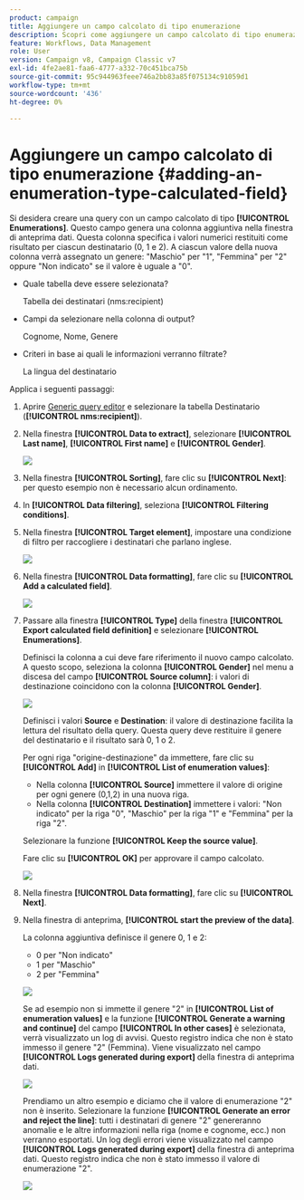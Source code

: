 ```yaml
---
product: campaign
title: Aggiungere un campo calcolato di tipo enumerazione
description: Scopri come aggiungere un campo calcolato di tipo enumerazione
feature: Workflows, Data Management
role: User
version: Campaign v8, Campaign Classic v7
exl-id: 4fe2ae81-faa6-4777-a332-70c451bca75b
source-git-commit: 95c944963feee746a2bb83a85f075134c91059d1
workflow-type: tm+mt
source-wordcount: '436'
ht-degree: 0%

---
```


# Aggiungere un campo calcolato di tipo enumerazione {#adding-an-enumeration-type-calculated-field}

Si desidera creare una query con un campo calcolato di tipo **[!UICONTROL Enumerations]**. Questo campo genera una colonna aggiuntiva nella finestra di anteprima dati. Questa colonna specifica i valori numerici restituiti come risultato per ciascun destinatario (0, 1 e 2). A ciascun valore della nuova colonna verrà assegnato un genere: &quot;Maschio&quot; per &quot;1&quot;, &quot;Femmina&quot; per &quot;2&quot; oppure &quot;Non indicato&quot; se il valore è uguale a &quot;0&quot;.

* Quale tabella deve essere selezionata?

  Tabella dei destinatari (nms:recipient)

* Campi da selezionare nella colonna di output?

  Cognome, Nome, Genere

* Criteri in base ai quali le informazioni verranno filtrate?

  La lingua del destinatario

Applica i seguenti passaggi:

1. Aprire [Generic query editor](../../v8/start/query-editor.md) e selezionare la tabella Destinatario (**[!UICONTROL nms:recipient]**).
1. Nella finestra **[!UICONTROL Data to extract]**, selezionare **[!UICONTROL Last name]**, **[!UICONTROL First name]** e **[!UICONTROL Gender]**.

   ![](assets/query_editor_nveau_73.png)

1. Nella finestra **[!UICONTROL Sorting]**, fare clic su **[!UICONTROL Next]**: per questo esempio non è necessario alcun ordinamento.
1. In **[!UICONTROL Data filtering]**, seleziona **[!UICONTROL Filtering conditions]**.
1. Nella finestra **[!UICONTROL Target element]**, impostare una condizione di filtro per raccogliere i destinatari che parlano inglese.

   ![](assets/query_editor_nveau_74.png)

1. Nella finestra **[!UICONTROL Data formatting]**, fare clic su **[!UICONTROL Add a calculated field]**.

   ![](assets/query_editor_nveau_75.png)

1. Passare alla finestra **[!UICONTROL Type]** della finestra **[!UICONTROL Export calculated field definition]** e selezionare **[!UICONTROL Enumerations]**.

   Definisci la colonna a cui deve fare riferimento il nuovo campo calcolato. A questo scopo, seleziona la colonna **[!UICONTROL Gender]** nel menu a discesa del campo **[!UICONTROL Source column]**: i valori di destinazione coincidono con la colonna **[!UICONTROL Gender]**.

   ![](assets/query_editor_nveau_76.png)

   Definisci i valori **Source** e **Destination**: il valore di destinazione facilita la lettura del risultato della query. Questa query deve restituire il genere del destinatario e il risultato sarà 0, 1 o 2.

   Per ogni riga &quot;origine-destinazione&quot; da immettere, fare clic su **[!UICONTROL Add]** in **[!UICONTROL List of enumeration values]**:

   * Nella colonna **[!UICONTROL Source]** immettere il valore di origine per ogni genere (0,1,2) in una nuova riga.
   * Nella colonna **[!UICONTROL Destination]** immettere i valori: &quot;Non indicato&quot; per la riga &quot;0&quot;, &quot;Maschio&quot; per la riga &quot;1&quot; e &quot;Femmina&quot; per la riga &quot;2&quot;.

   Selezionare la funzione **[!UICONTROL Keep the source value]**.

   Fare clic su **[!UICONTROL OK]** per approvare il campo calcolato.

   ![](assets/query_editor_nveau_77.png)

1. Nella finestra **[!UICONTROL Data formatting]**, fare clic su **[!UICONTROL Next]**.
1. Nella finestra di anteprima, **[!UICONTROL start the preview of the data]**.

   La colonna aggiuntiva definisce il genere 0, 1 e 2:

   * 0 per &quot;Non indicato&quot;
   * 1 per &quot;Maschio&quot;
   * 2 per &quot;Femmina&quot;

   ![](assets/query_editor_nveau_78.png)

   Se ad esempio non si immette il genere &quot;2&quot; in **[!UICONTROL List of enumeration values]** e la funzione **[!UICONTROL Generate a warning and continue]** del campo **[!UICONTROL In other cases]** è selezionata, verrà visualizzato un log di avvisi. Questo registro indica che non è stato immesso il genere &quot;2&quot; (Femmina). Viene visualizzato nel campo **[!UICONTROL Logs generated during export]** della finestra di anteprima dati.

   ![](assets/query_editor_nveau_79.png)

   Prendiamo un altro esempio e diciamo che il valore di enumerazione &quot;2&quot; non è inserito. Selezionare la funzione **[!UICONTROL Generate an error and reject the line]**: tutti i destinatari di genere &quot;2&quot; genereranno anomalie e le altre informazioni nella riga (nome e cognome, ecc.) non verranno esportati. Un log degli errori viene visualizzato nel campo **[!UICONTROL Logs generated during export]** della finestra di anteprima dati. Questo registro indica che non è stato immesso il valore di enumerazione &quot;2&quot;.

   ![](assets/query_editor_nveau_80.png)
